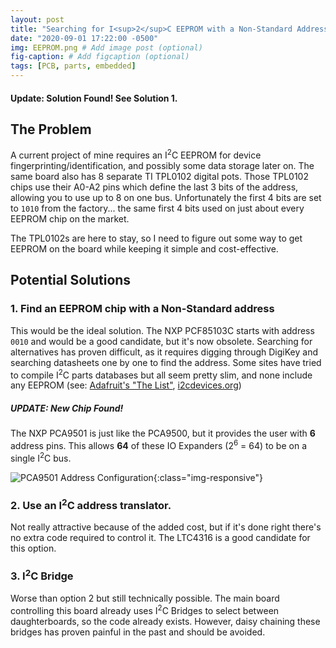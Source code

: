 ```yaml
---
layout: post
title: "Searching for I<sup>2</sup>C EEPROM with a Non-Standard Address"
date: "2020-09-01 17:22:00 -0500"
img: EEPROM.png # Add image post (optional)
fig-caption: # Add figcaption (optional)
tags: [PCB, parts, embedded]
---
```

#### Update: Solution Found! See Solution 1.

## The Problem
A current project of mine requires an I<sup>2</sup>C EEPROM for device fingerprinting/identification, and possibly some data storage later on. The same board also has 8 separate TI TPL0102 digital pots. Those TPL0102 chips use their A0-A2 pins which define the last 3 bits of the address, allowing you to use up to 8 on one bus. Unfortunately the first 4 bits are set to `1010` from the factory... the same first 4 bits used on just about every EEPROM chip on the market.

The TPL0102s are here to stay, so I need to figure out some way to get EEPROM on the board while keeping it simple and cost-effective.

## Potential Solutions
### 1. Find an EEPROM chip with a Non-Standard address
This would be the ideal solution. The NXP PCF85103C starts with address `0010` and would be a good candidate, but it's now obsolete. Searching for alternatives has proven difficult, as it requires digging through DigiKey and searching datasheets one by one to find the address. Some sites have tried to compile I<sup>2</sup>C parts databases but all seem pretty slim, and none include any EEPROM (see: [Adafruit's "The List"](https://learn.adafruit.com/i2c-addresses/the-list), [i2cdevices.org](https://i2cdevices.org/addresses))
##### UPDATE: New Chip Found!
The NXP PCA9501 is just like the PCA9500, but it provides the user with __6__ address pins. This allows __64__ of these IO Expanders (2<sup>6</sup> = 64) to be on a single I<sup>2</sup>C bus.

![PCA9501 Address Configuration](PCA9501_Address.png){:class="img-responsive"}
### 2. Use an I<sup>2</sup>C address translator.
Not really attractive because of the added cost, but if it's done right there's no extra code required to control it. The LTC4316 is a good candidate for this option.
### 3. I<sup>2</sup>C Bridge
Worse than option 2 but still technically possible. The main board controlling this board already uses I<sup>2</sup>C Bridges to select between daughterboards, so the code already exists. However, daisy chaining these bridges has proven painful in the past and should be avoided.
